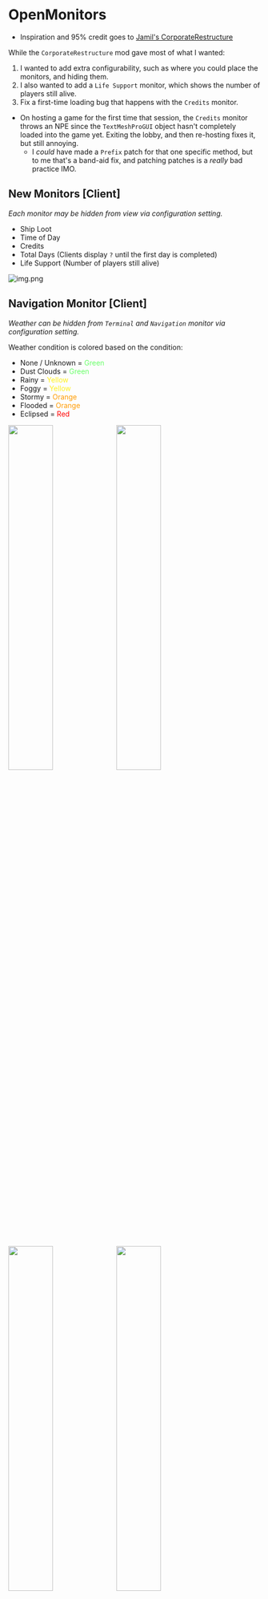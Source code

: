 # OpenMonitors

- Inspiration and 95% credit goes
  to [Jamil's CorporateRestructure](https://thunderstore.io/c/lethal-company/p/Jamil/Corporate_Restructure/)

While the `CorporateRestructure` mod gave most of what I wanted:

1. I wanted to add extra configurability, such as where you could place the monitors, and hiding them.
2. I also wanted to add a `Life Support` monitor, which shows the number of players still alive.
3. Fix a first-time loading bug that happens with the `Credits` monitor.

- On hosting a game for the first time that session, the `Credits` monitor throws an NPE since the `TextMeshProGUI`
  object hasn't completely loaded into the game yet. Exiting the lobby, and then re-hosting fixes it, but still
  annoying.
    - I _could_ have made a `Prefix` patch for that one specific method, but to me that's a band-aid fix, and patching
      patches is a _really_ bad practice IMO.

## New Monitors [Client]

_Each monitor may be hidden from view via configuration setting._

- Ship Loot
- Time of Day
- Credits
- Total Days (Clients display `?` until the first day is completed)
- Life Support (Number of players still alive)

![img.png](https://imgur.com/uULiUwe.png)

## Navigation Monitor [Client]

_Weather can be hidden from `Terminal` and `Navigation` monitor via configuration setting._

Weather condition is colored based on the condition:

- None / Unknown = <span style="color:#69FF69;">Green</span>
- Dust Clouds = <span style="color:#69FF69;">Green</span>
- Rainy = <span style="color:#FFF01C;">Yellow</span>
- Foggy = <span style="color:#FFF01C;">Yellow</span>
- Stormy = <span style="color:#FF9B00;">Orange</span>
- Flooded = <span style="color:#FF9B00;">Orange</span>
- Eclipsed = <span style="color:#FF0000;">Red</span>

<img src="https://imgur.com/vsYq94q.png" width="42%" height="42%" />
<img src="https://imgur.com/ohZKRTg.png" width="42%" height="42%" />
<img src="https://imgur.com/Qtzn8O6.png" width="42%" height="42%" />
<img src="https://imgur.com/t0DhrAo.png" width="42%" height="42%" />

## Monitor Layout

`1`: PROFIT QUOTA

`2`: DEADLINE

`3`: CAMERA INSIDE SHIP

- This slot is not a possible choice for the new monitors, because it's the camera inside the ship, which I'd rather 
not touch for now.
- If you set a monitor to use slot 3, that monitor will revert back to it's default slot position.

`4`: LIFE SUPPORT

`5`: LOOT

`6`: TIME

`7`: DAY

`8`: CREDITS

| 5 | 6 | 7     | 8 |
|---|---|-------|---|
| 1 | 2 | ~~3~~ | 4 |
